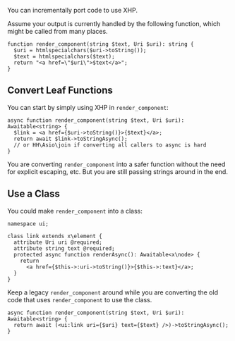 You can incrementally port code to use XHP.

Assume your output is currently handled by the following function, which might
be called from many places.

```hack no-extract
function render_component(string $text, Uri $uri): string {
  $uri = htmlspecialchars($uri->toString());
  $text = htmlspecialchars($text);
  return "<a href=\"$uri\">$text</a>";
}
```

## Convert Leaf Functions

You can start by simply using XHP in `render_component`:

```hack no-extract
async function render_component(string $text, Uri $uri): Awaitable<string> {
  $link = <a href={$uri->toString()}>{$text}</a>;
  return await $link->toStringAsync();
  // or HH\Asio\join if converting all callers to async is hard
}
```

You are converting `render_component` into a safer function without the need for explicit escaping, etc. But you are still passing
strings around in the end.

## Use a Class

You could make `render_component` into a class:

```hack no-extract
namespace ui;

class link extends x\element {
  attribute Uri uri @required;
  attribute string text @required;
  protected async function renderAsync(): Awaitable<x\node> {
    return
      <a href={$this->:uri->toString()}>{$this->:text}</a>;
  }
}
```

Keep a legacy `render_component` around while you are converting the old code that uses `render_component` to use the class.

```hack no-extract
async function render_component(string $text, Uri $uri): Awaitable<string> {
  return await (<ui:link uri={$uri} text={$text} />)->toStringAsync();
}
```
